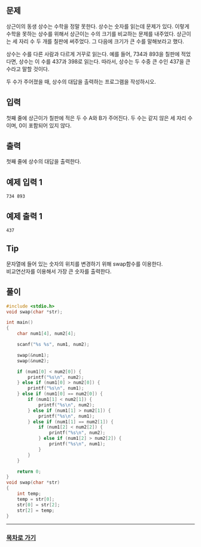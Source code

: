 ## 문제

상근이의 동생 상수는 수학을 정말 못한다. 상수는 숫자를 읽는데 문제가 있다. 이렇게 수학을 못하는 상수를 위해서 상근이는 수의 크기를 비교하는 문제를 내주었다. 상근이는 세 자리 수 두 개를 칠판에 써주었다. 그 다음에 크기가 큰 수를 말해보라고 했다.

상수는 수를 다른 사람과 다르게 거꾸로 읽는다. 예를 들어, 734과 893을 칠판에 적었다면, 상수는 이 수를 437과 398로 읽는다. 따라서, 상수는 두 수중 큰 수인 437을 큰 수라고 말할 것이다.

두 수가 주어졌을 때, 상수의 대답을 출력하는 프로그램을 작성하시오.

## 입력

첫째 줄에 상근이가 칠판에 적은 두 수 A와 B가 주어진다. 두 수는 같지 않은 세 자리 수이며, 0이 포함되어 있지 않다.

## 출력

첫째 줄에 상수의 대답을 출력한다.

## 예제 입력 1

```
734 893
```

## 예제 출력 1

```
437
```

## Tip
문자열에 들어 있는 숫자의 위치를 변경하기 위해 swap함수를 이용한다.  
비교연산자를 이용해서 가장 큰 숫자를 출력한다.


## 풀이
```c
#include <stdio.h>
void swap(char *str);

int main()
{
	char num1[4], num2[4];

	scanf("%s %s", num1, num2);

	swap(&num1);
	swap(&num2);

	if (num1[0] < num2[0]) {
		printf("%s\n", num2);
	} else if (num1[0] > num2[0]) {
		printf("%s\n", num1);
	} else if (num1[0] == num2[0]) {
		if (num1[1] < num2[1]) {
			printf("%s\n", num2);
		} else if (num1[1] > num2[1]) {
			printf("%s\n", num1);
		} else if (num1[1] == num2[1]) {
			if (num1[2] < num2[2]) {
				printf("%s\n", num2);
			} else if (num1[2] > num2[2]) {
				printf("%s\n", num1);
			}
		}
	}

	return 0;
}
void swap(char *str)
{
	int temp;
	temp = str[0];
	str[0] = str[2];
	str[2] = temp;
}
```
---

### [목차로 가기](./../../../../)